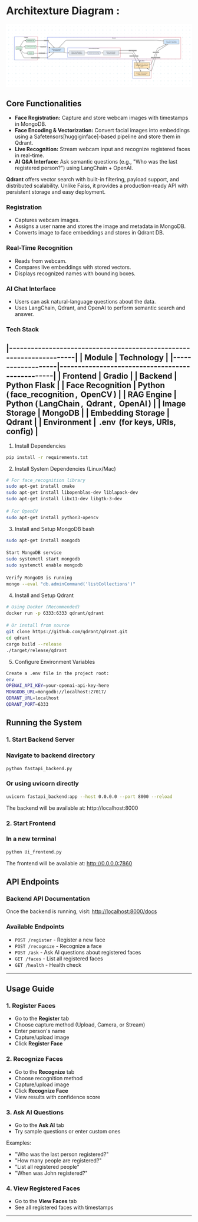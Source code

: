 # Architexture Diagram :
![alt text](architexture/image.png)

## Core Functionalities

- **Face Registration:** Capture and store webcam images with timestamps in MongoDB.
- **Face Encoding & Vectorization:** Convert facial images into embeddings using a Safetensors[huggiginface]-based pipeline and store them in Qdrant.
- **Live Recognition:** Stream webcam input and recognize registered faces in real-time.
- **AI Q&A Interface:** Ask semantic questions (e.g., "Who was the last registered person?") using LangChain + OpenAI.

**Qdrant** offers vector search with built-in filtering, payload support, and distributed scalability. Unlike Faiss, it provides a production-ready API with persistent storage and easy deployment.

### Registration
- Captures webcam images.
- Assigns a user name and stores the image and metadata in MongoDB.
- Converts image to face embeddings and stores in Qdrant DB.

### Real-Time Recognition
- Reads from webcam.
- Compares live embeddings with stored vectors.
- Displays recognized names with bounding boxes.

### AI Chat Interface
- Users can ask natural-language questions about the data.
- Uses LangChain, Qdrant, and OpenAI to perform semantic search and answer.

 ### Tech Stack

|---------------------------------------------------------------------|
| Module            | Technology                                      |
|-------------------|-------------------------------------------------|
| Frontend          | Gradio                                          |
| Backend           | Python Flask                                    |
| Face Recognition  | Python (⁠ face_recognition ⁠, ⁠ OpenCV ⁠)           |
| RAG Engine        | Python (⁠ LangChain ⁠, ⁠ Qdrant ⁠, ⁠ OpenAI ⁠)        |
| Image Storage     | MongoDB                                         |
| Embedding Storage | Qdrant                                          |
| Environment       | ⁠ .env ⁠ (for keys, URIs, config)                 |
-----------------------------------------------------------------------

 1. Install Dependencies
```bash
pip install -r requirements.txt
```

 2. Install System Dependencies (Linux/Mac)
```bash
# For face_recognition library
sudo apt-get install cmake
sudo apt-get install libopenblas-dev liblapack-dev
sudo apt-get install libx11-dev libgtk-3-dev

# For OpenCV
sudo apt-get install python3-opencv
```
 3. Install and Setup MongoDB
bash
 ``` bash
sudo apt-get install mongodb

 Start MongoDB service
sudo systemctl start mongodb
sudo systemctl enable mongodb

 Verify MongoDB is running
mongo --eval "db.adminCommand('listCollections')"

```
 4. Install and Setup Qdrant
```bash
# Using Docker (Recommended)
docker run -p 6333:6333 qdrant/qdrant

# Or install from source
git clone https://github.com/qdrant/qdrant.git
cd qdrant
cargo build --release
./target/release/qdrant

```
 5. Configure Environment Variables
``` bash
Create a .env file in the project root:
env
OPENAI_API_KEY=your-openai-api-key-here
MONGODB_URL=mongodb://localhost:27017/
QDRANT_URL=localhost
QDRANT_PORT=6333
```

## Running the System

### 1. Start Backend Server

### Navigate to backend directory
``` bash
python fastapi_backend.py
```

### Or using uvicorn directly
``` bash
uvicorn fastapi_backend:app --host 0.0.0.0 --port 8000 --reload
```
The backend will be available at: http://localhost:8000

### 2. Start Frontend

### In a new terminal
``` bash
python Ui_frontend.py
```

The frontend will be available at: http://0.0.0.0:7860

## API Endpoints


### Backend API Documentation
Once the backend is running, visit: [http://localhost:8000/docs](http://localhost:8000/docs)

### Available Endpoints
- `POST /register` - Register a new face
- `POST /recognize` - Recognize a face
- `POST /ask` - Ask AI questions about registered faces
- `GET /faces` - List all registered faces
- `GET /health` - Health check

---

## Usage Guide

### 1. Register Faces
- Go to the **Register** tab
- Choose capture method (Upload, Camera, or Stream)
- Enter person's name
- Capture/upload image
- Click **Register Face**

### 2. Recognize Faces
- Go to the **Recognize** tab
- Choose recognition method
- Capture/upload image
- Click **Recognize Face**
- View results with confidence score

### 3. Ask AI Questions
- Go to the **Ask AI** tab
- Try sample questions or enter custom ones

Examples:
- "Who was the last person registered?"
- "How many people are registered?"
- "List all registered people"
- "When was John registered?"

### 4. View Registered Faces
- Go to the **View Faces** tab
- See all registered faces with timestamps

---








